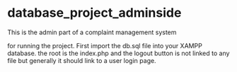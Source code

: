 # database_project_adminside
This is the admin part of a complaint management system


for running the project. First import the db.sql file into your XAMPP database.
the root is the index.php and the logout button is not linked to any file but generally it should link to a user login page.
